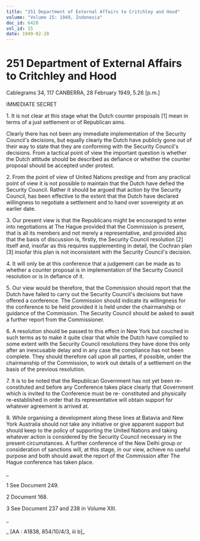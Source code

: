 ```yaml
---
title: "251 Department of External Affairs to Critchley and Hood"
volume: "Volume 15: 1949, Indonesia"
doc_id: 6420
vol_id: 15
date: 1949-02-28
---
```


# 251 Department of External Affairs to Critchley and Hood

Cablegrams 34, 117 CANBERRA, 28 February 1949, 5.26 [p.m.]

IMMEDIATE SECRET

1\. It is not clear at this stage what the Dutch counter proposals [1] mean in terms of a just settlement or of Republican aims.

Clearly there has not been any immediate implementation of the Security Council's decisions, but equally clearly the Dutch have publicly gone out of their way to state that they are conforming with the Security Council's decisions. From a tactical point of view the important question is whether the Dutch attitude should be described as defiance or whether the counter proposal should be accepted under protest.

2\. From the point of view of United Nations prestige and from any practical point of view it is not possible to maintain that the Dutch have defied the Security Council. Rather it should be argued that action by the Security Council, has been effective to the extent that the Dutch have declared willingness to negotiate a settlement and to hand over sovereignty at an earlier date.

3\. Our present view is that the Republicans might be encouraged to enter into negotiations at The Hague provided that the Commission is present, that is all its members and not merely a representative, and provided also that the basis of discussion is, firstly, the Security Council resolution [2] itself and, insofar as this requires supplementing in detail, the Cochran plan [3] insofar this plan is not inconsistent with the Security Council's decision.

4\. It will only be at this conference that a judgement can be made as to whether a counter proposal is in implementation of the Security Council resolution or is in defiance of it.

5\. Our view would be therefore, that the Commission should report that the Dutch have failed to carry out the Security Council's decisions but have offered a conference. The Commission should indicate its willingness for the conference to be held provided it is held under the chairmanship or guidance of the Commission. The Security Council should be asked to await a further report from the Commissioner.

6\. A resolution should be passed to this effect in New York but couched in such terms as to make it quite clear that while the Dutch have complied to some extent with the Security Council resolutions they have done this only after an inexcusable delay and in any case the compliance has not been complete. They should therefore call upon all parties, if possible, under the chairmanship of the Commission, to work out details of a settlement on the basis of the previous resolution.

7\. It is to be noted that the Republican Government has not yet been re-constituted and before any Conference takes place clearly that Government which is invited to the Conference must be re- constituted and physically re-established in order that its representative will obtain support for whatever agreement is arrived at.

8\. While organising a development along these lines at Batavia and New York Australia should not take any initiative or give apparent support but should keep to the policy of supporting the United Nations and taking whatever action is considered by the Security Council necessary in the present circumstances. A further conference of the New Delhi group or consideration of sanctions will, at this stage, in our view, achieve no useful purpose and both should await the report of the Commission after The Hague conference has taken place.

_

1 See Document 249.

2 Document 168.

3 See Document 237 and 238 in Volume XIII.

_

_ [AA : A1838, 854/10/4/3, iii b]_

